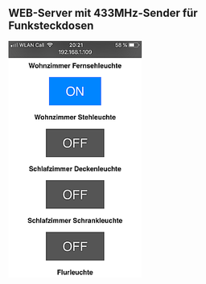 ## WEB-Server mit 433MHz-Sender für Funksteckdosen


![image](https://github.com/frankyhub/Arduino-Beispiele_I/blob/master/A12_ESP32_WEBSERVER/A12%20Webserver_Handy.PNG)
